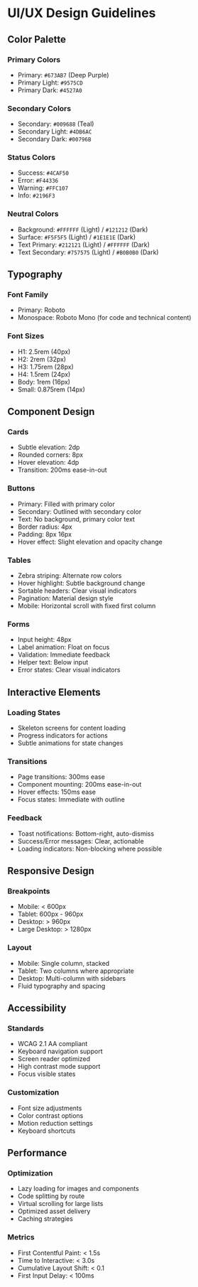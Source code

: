 # UI/UX Design Guidelines

## Color Palette

### Primary Colors
- Primary: `#673AB7` (Deep Purple)
- Primary Light: `#9575CD`
- Primary Dark: `#4527A0`

### Secondary Colors
- Secondary: `#009688` (Teal)
- Secondary Light: `#4DB6AC`
- Secondary Dark: `#00796B`

### Status Colors
- Success: `#4CAF50`
- Error: `#F44336`
- Warning: `#FFC107`
- Info: `#2196F3`

### Neutral Colors
- Background: `#FFFFFF` (Light) / `#121212` (Dark)
- Surface: `#F5F5F5` (Light) / `#1E1E1E` (Dark)
- Text Primary: `#212121` (Light) / `#FFFFFF` (Dark)
- Text Secondary: `#757575` (Light) / `#B0B0B0` (Dark)

## Typography

### Font Family
- Primary: Roboto
- Monospace: Roboto Mono (for code and technical content)

### Font Sizes
- H1: 2.5rem (40px)
- H2: 2rem (32px)
- H3: 1.75rem (28px)
- H4: 1.5rem (24px)
- Body: 1rem (16px)
- Small: 0.875rem (14px)

## Component Design

### Cards
- Subtle elevation: 2dp
- Rounded corners: 8px
- Hover elevation: 4dp
- Transition: 200ms ease-in-out

### Buttons
- Primary: Filled with primary color
- Secondary: Outlined with secondary color
- Text: No background, primary color text
- Border radius: 4px
- Padding: 8px 16px
- Hover effect: Slight elevation and opacity change

### Tables
- Zebra striping: Alternate row colors
- Hover highlight: Subtle background change
- Sortable headers: Clear visual indicators
- Pagination: Material design style
- Mobile: Horizontal scroll with fixed first column

### Forms
- Input height: 48px
- Label animation: Float on focus
- Validation: Immediate feedback
- Helper text: Below input
- Error states: Clear visual indicators

## Interactive Elements

### Loading States
- Skeleton screens for content loading
- Progress indicators for actions
- Subtle animations for state changes

### Transitions
- Page transitions: 300ms ease
- Component mounting: 200ms ease-in-out
- Hover effects: 150ms ease
- Focus states: Immediate with outline

### Feedback
- Toast notifications: Bottom-right, auto-dismiss
- Success/Error messages: Clear, actionable
- Loading indicators: Non-blocking where possible

## Responsive Design

### Breakpoints
- Mobile: < 600px
- Tablet: 600px - 960px
- Desktop: > 960px
- Large Desktop: > 1280px

### Layout
- Mobile: Single column, stacked
- Tablet: Two columns where appropriate
- Desktop: Multi-column with sidebars
- Fluid typography and spacing

## Accessibility

### Standards
- WCAG 2.1 AA compliant
- Keyboard navigation support
- Screen reader optimized
- High contrast mode support
- Focus visible states

### Customization
- Font size adjustments
- Color contrast options
- Motion reduction settings
- Keyboard shortcuts

## Performance

### Optimization
- Lazy loading for images and components
- Code splitting by route
- Virtual scrolling for large lists
- Optimized asset delivery
- Caching strategies

### Metrics
- First Contentful Paint: < 1.5s
- Time to Interactive: < 3.0s
- Cumulative Layout Shift: < 0.1
- First Input Delay: < 100ms 
